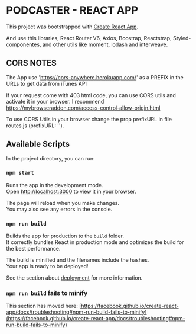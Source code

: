 # PODCASTER - REACT APP

This project was bootstrapped with [Create React App](https://github.com/facebook/create-react-app).

And use this libraries, React Router V6, Axios, Boostrap, Reactstrap, Styled-componentes, and other utils like moment, lodash and interweave.

## CORS NOTES

The App use 'https://cors-anywhere.herokuapp.com/' as a PREFIX in the URLs to get data from iTunes API

If your request come with 403 html code, you can use CORS utils and activate it in your browser. I recommend https://mybrowseraddon.com/access-control-allow-origin.html

To use CORS Utils in your browser change the prop prefixURL in file routes.js (prefixURL: '').

## Available Scripts

In the project directory, you can run:

### `npm start`

Runs the app in the development mode.\
Open [http://localhost:3000](http://localhost:3000) to view it in your browser.

The page will reload when you make changes.\
You may also see any errors in the console.

### `npm run build`

Builds the app for production to the `build` folder.\
It correctly bundles React in production mode and optimizes the build for the best performance.

The build is minified and the filenames include the hashes.\
Your app is ready to be deployed!

See the section about [deployment](https://facebook.github.io/create-react-app/docs/deployment) for more information.

### `npm run build` fails to minify

This section has moved here: [https://facebook.github.io/create-react-app/docs/troubleshooting#npm-run-build-fails-to-minify](https://facebook.github.io/create-react-app/docs/troubleshooting#npm-run-build-fails-to-minify)
